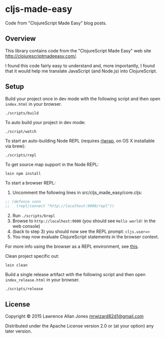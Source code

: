# cljs-made-easy

Code from "ClojureScript Made Easy" blog posts.

## Overview

This library contains code from the "ClojureScript Made Easy" web site <http://clojurescriptmadeeasy.com/>.

I found this code fairly easy to understand and, more importantly, I found that it would help me translate JavaScript (and Node.js) into ClojureScript.

## Setup

Build your project once in dev mode with the following script and then open `index.html` in your browser.

    ./scripts/build

To auto build your project in dev mode:

    ./script/watch

To start an auto-building Node REPL (requires
[rlwrap](http://utopia.knoware.nl/~hlub/uck/rlwrap/), on OS X
installable via brew):

    ./scripts/repl

To get source map support in the Node REPL:

    lein npm install

To start a browser REPL:

1. Uncomment the following lines in src/cljs_made_easy/core.cljs:
```clojure
;; (defonce conn
;;   (repl/connect "http://localhost:9000/repl"))
```
2. Run `./scripts/brepl`
3. Browse to `http://localhost:9000` (you should see `Hello world!` in the web console)
4. (back to step 3) you should now see the REPL prompt: `cljs.user=>`
5. You may now evaluate ClojureScript statements in the browser context.

For more info using the browser as a REPL environment, see
[this](https://github.com/clojure/clojurescript/wiki/The-REPL-and-Evaluation-Environments#browser-as-evaluation-environment).

Clean project specific out:

    lein clean

Build a single release artifact with the following script and then open `index_release.html` in your browser.

    ./scripts/release

## License

Copyright © 2015 Lawrence Allan Jones <mrwizard82d1@gmail.com>

Distributed under the Apache License version 2.0 or (at your option) any later version.
